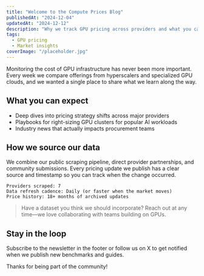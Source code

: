 ```yaml
---
title: "Welcome to the Compute Prices Blog"
publishedAt: "2024-12-04"
updatedAt: "2024-12-12"
description: "Why we track GPU pricing across providers and what you can expect from our research."
tags:
  - GPU pricing
  - Market insights
coverImage: "/placeholder.jpg"
---
```


Monitoring the cost of GPU infrastructure has never been more important. Every week we compare offerings from hyperscalers and specialized GPU clouds, and we wanted a single place to share what we learn along the way.

## What you can expect

- Deep dives into pricing strategy shifts across major providers
- Playbooks for right-sizing GPU clusters for popular AI workloads
- Industry news that actually impacts procurement teams

## How we source our data

We combine our public scraping pipeline, direct provider partnerships, and community submissions. Every pricing update we publish has a clear source and timestamp so you can track when the change occurred.

```
Providers scraped: 7
Data refresh cadence: Daily (or faster when the market moves)
Price history: 18+ months of archived updates
```

> Have a dataset you think we should incorporate? Reach out at any time—we love collaborating with teams building on GPUs.

## Stay in the loop

Subscribe to the newsletter in the footer or follow us on X to get notified when we publish new benchmarks and guides.

Thanks for being part of the community!
